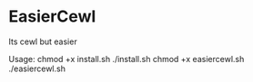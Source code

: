 # EasierCewl
Its cewl but easier



Usage:
chmod +x install.sh
./install.sh
chmod +x easiercewl.sh
./easiercewl.sh
